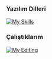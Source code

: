 ### Yazılım Dilleri

<!--
**Yarderun/Yarderun** is a ✨ _special_ ✨ repository because its `README.md` (this file) appears on your GitHub profile.

Here are some ideas to get you started:

- 🔭 I’m currently working on ...
- 🌱 I’m currently learning ...
- 👯 I’m looking to collaborate on ...
- 🤔 I’m looking for help with ...
- 💬 Ask me about ...
- 📫 How to reach me: ...
- 😄 Pronouns: ...
- ⚡ Fun fact: ...
-->
[![My Skills](https://skillicons.dev/icons?i=python,js,html,css,cs,rubby)](https://skillicons.dev)

### Çalıştıklarım

[![My Editing](https://skillicons.dev/icons?i=discordjs,visualstudiocode)](https://skillicons.dev)
